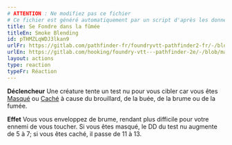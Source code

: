 ```yaml
---
# ATTENTION : Ne modifiez pas ce fichier
# Ce fichier est généré automatiquement par un script d'après les données du module Foundry VTT officiel et de sa traduction
title: Se Fondre dans la fûmée
titleEn: Smoke Blending
id: pTHMZLqWDJ3lkan9
urlFr: https://gitlab.com/pathfinder-fr/foundryvtt-pathfinder2-fr/-/blob/master/data/actions/pTHMZLqWDJ3lkan9.htm
urlEn: https://gitlab.com/hooking/foundry-vtt---pathfinder-2e/-/blob/master/packs/data/actions.db/smoke-blending.json
layout: actions
type: reaction
typeFr: Réaction
---
```

**Déclencheur** Une créature tente un test nu pour vous cibler car vous êtes [Masqué](../conditions/masqué.html) ou [Caché](../conditions/caché.html) à cause du brouillard, de la buée, de la brume ou de la fumée.

**Effet** Vous vous enveloppez de brume, rendant plus difficile pour votre ennemi de vous toucher. Si vous êtes masqué, le DD du test nu augmente de 5 à 7; si vous êtes caché, il passe de 11 à 13.
